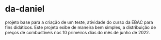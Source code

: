 # da-daniel
projeto base para a criação de um teste, atividade do curso da EBAC para fins didáticos.
Este projeto exibe de maneira bem simples, a distribuição de preços de combustíveis nos 10 primeiros dias do mês de junho de  2022.

